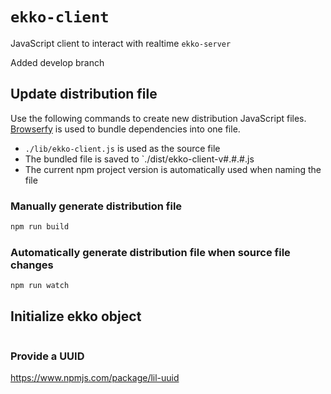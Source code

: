 # `ekko-client`

JavaScript client to interact with realtime `ekko-server`

Added develop branch

## Update distribution file

Use the following commands to create new distribution JavaScript files. [Browserfy](http://browserify.org/) is used to bundle dependencies into one file.

- `./lib/ekko-client.js` is used as the source file
- The bundled file is saved to `./dist/ekko-client-v#.#.#.js
- The current npm project version is automatically used when naming the file

### Manually generate distribution file

```bash
npm run build
```

### Automatically generate distribution file when source file changes

```bash
npm run watch
```

## Initialize ekko object

```

```

### Provide a UUID

https://www.npmjs.com/package/lil-uuid
